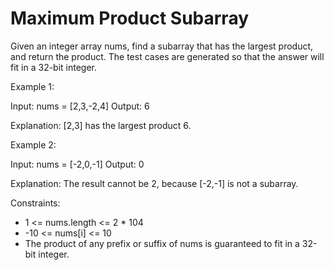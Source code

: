 Maximum Product Subarray
========================

Given an integer array nums, find a subarray that has the largest product, and return the product.
The test cases are generated so that the answer will fit in a 32-bit integer.

 

Example 1:

Input: nums = [2,3,-2,4]
Output: 6

Explanation: [2,3] has the largest product 6.


Example 2:

Input: nums = [-2,0,-1]
Output: 0

Explanation: The result cannot be 2, because [-2,-1] is not a subarray.



Constraints:

* 1 <= nums.length <= 2 * 104
* -10 <= nums[i] <= 10
* The product of any prefix or suffix of nums is guaranteed to fit in a 32-bit integer.